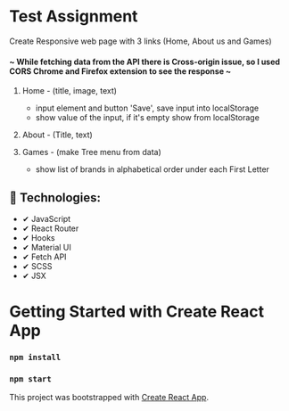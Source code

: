 # Test Assignment

Create Responsive web page with 3 links (Home, About us and Games)


#### ~ While fetching data from the API there is Cross-origin issue, so I used CORS Chrome and Firefox extension to see the response ~

1. Home - (title, image, text)
    - input element and button 'Save', save input into localStorage
    - show value of the input, if it's empty show from localStorage

2. About - (Title, text)

3. Games - (make Tree menu from data)
    - show list of brands in alphabetical order under each First Letter 
    
## 🚀 Technologies:

- ✔ JavaScript
- ✔ React Router
- ✔ Hooks
- ✔ Material UI
- ✔ Fetch API
- ✔ SCSS
- ✔ JSX


# Getting Started with Create React App

### `npm install`
### `npm start`

This project was bootstrapped with [Create React App](https://github.com/facebook/create-react-app).

